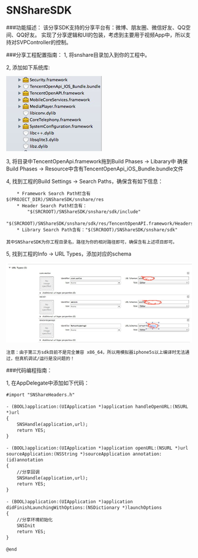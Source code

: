 SNShareSDK
==========

###功能描述：
该分享SDK支持的分享平台有：微博、朋友圈、微信好友、QQ空间、QQ好友。
实现了分享逻辑和UI的包装，考虑到主要用于视频App中，所以支持对SVPController的控制。


###分享工程配置指南：
1,  将snshare目录加入到你的工程中。

2,  添加如下系统库:

![image](https://github.com/qq644531343/iosTool/blob/master/screenshot/share.png)

3,  将目录中TencentOpenApi.framework拖到Build Phases -> Libarary中
确保Build Phases -> Resource中含有TencentOpenApi_iOS_Bundle.bundle文件

4,  找到工程的Build Settings -> Search Paths，确保含有如下信息：
	
	    		
    	* Framework Search Path栏含有  $(PROJECT_DIR)/SNShareSDK/snshare/res
		* Header Search Path栏含有：
		    "$(SRCROOT)/SNShareSDK/snshare/sdk/include"
		    "$(SRCROOT)/SNShareSDK/snshare/sdk/res/TencentOpenAPI.framework/Headers"
		* Library Search Path含有："$(SRCROOT)/SNShareSDK/snshare/sdk"
	
	其中SNShareSDK为你工程目录名，路径为你的相对路径即可，确保含有上述项目即可。
      
5,  找到工程的Info -> URL Types，添加对应的schema

![image](https://github.com/qq644531343/iosTool/blob/master/screenshot/shareConfigInfo.png)

`注意：由于第三方sdk目前不是完全兼容 x86_64，所以用模拟器iphone5s以上编译时无法通过，但真机调试/运行是没问题的！`

###代码编程指南：

1, 在AppDelegate中添加如下代码：

```
#import "SNShareHeaders.h"

- (BOOL)application:(UIApplication *)application handleOpenURL:(NSURL *)url
{
    SNSHandle(application,url);
    return YES;
}

- (BOOL)application:(UIApplication *)application openURL:(NSURL *)url sourceApplication:(NSString *)sourceApplication annotation:(id)annotation
{
    //分享回调
    SNSHandle(application,url);
    return YES;
}

- (BOOL)application:(UIApplication *)application didFinishLaunchingWithOptions:(NSDictionary *)launchOptions
{
    //分享环境初始化
    SNSInit
    return YES;
}

@end


```





